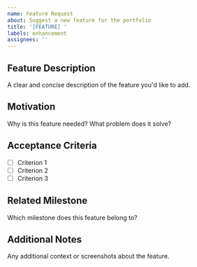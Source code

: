 ```yaml
---
name: Feature Request
about: Suggest a new feature for the portfolio
title: '[FEATURE] '
labels: enhancement
assignees: ''
---
```


## Feature Description
A clear and concise description of the feature you'd like to add.

## Motivation
Why is this feature needed? What problem does it solve?

## Acceptance Criteria
- [ ] Criterion 1
- [ ] Criterion 2
- [ ] Criterion 3

## Related Milestone
Which milestone does this feature belong to?

## Additional Notes
Any additional context or screenshots about the feature.